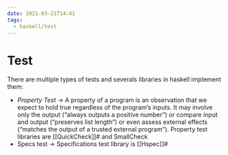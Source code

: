 ```yaml
---
date: 2021-03-21T14:41
tags:
  - haskell/test
---
```


# Test
There are multiple types of tests and severals libraries in haskell implement them: 

* *Property Test* →  A property of a program is an observation that we expect to hold true regardless of the program’s inputs. It may involve only the output (“always outputs a positive number”) or compare input and output (“preserves list length”) or even assess external effects (“matches the output of a trusted external program”). Property test libraries are [[QuickCheck]]# and SmallCheck
* Specs test → Specifications test library is [[Hspec]]#

